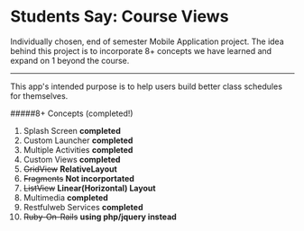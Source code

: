 # Students Say: Course Views

Individually chosen, end of semester Mobile Application project.
The idea behind this project is to incorporate 8+ concepts we have learned and expand on 1 beyond the course.
<hr/>
This app's intended purpose is to help users build better class schedules for themselves.

#####8+ Concepts (completed!)
<ol>
<li>Splash Screen <b>completed</b></li>
<li>Custom Launcher <b>completed</b></li>
<li>Multiple Activities <b>completed</b></li>
<li>Custom Views <b>completed</b></li> 
<li><del>GridView</del> <b>RelativeLayout</b></li>
<li><del>Fragments</del> <b>Not incorportated</b></li>
<li><del>ListView</del> <b>Linear(Horizontal) Layout</b></li>
<li>Multimedia <b>completed</b></li> 
<li>Restfulweb Services <b>completed</b></li>
<li><del>Ruby-On-Rails</del> <b>using php/jquery instead</b></li>
</ol>
